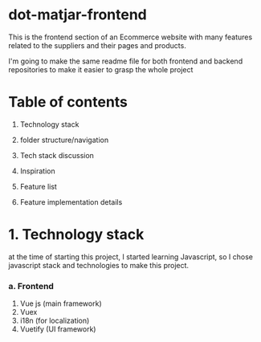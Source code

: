 # dot-matjar-frontend

This is the frontend section of an Ecommerce website with many features related to the suppliers and their pages and products.

I'm going to make the same readme file for both frontend and backend repositories to make it easier to grasp the whole project

# Table of contents

1.  Technology stack

2.  folder structure/navigation

3.  Tech stack discussion

4.  Inspiration

5.  Feature list

6.  Feature implementation details

# 1. Technology stack

at the time of starting this project, I started learning Javascript, so I chose javascript stack and technologies to make this project.

### a. Frontend

1. Vue js (main framework)
2. Vuex
3. i18n (for localization)
4. Vuetify (UI framework)

